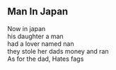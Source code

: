 Man In Japan
---
Now in japan  
his daughter a man  
had a lover named nan  
they stole her dads money and ran  
As for the dad, Hates fags  
